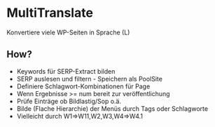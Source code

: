 # MultiTranslate
Konvertiere viele WP-Seiten in Sprache (L) 

## How?
 - Keywords für SERP-Extract bilden
 - SERP auslesen und filtern - Speichern als PoolSite
 - Definiere Schlagwort-Kombinationen für Page
 - Wenn Ergebnisse >= num bereit zur veröffentlichung
 - Prüfe Einträge ob Bildlastig/Sop o.ä.
 - Bilde (Flache Hierarchie) der Menüs durch Tags oder Schlagworte
 - Vielleicht durch W1=>W11,W2,W3,W4=>W4.1


